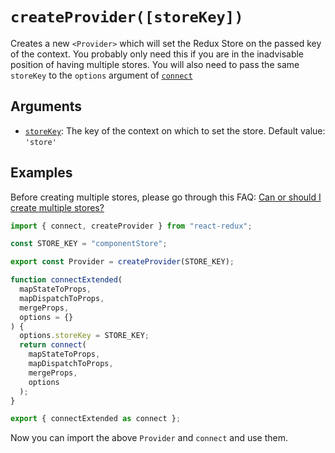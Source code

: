 <a id="createProvider"></a>

# `createProvider([storeKey])`

Creates a new `<Provider>` which will set the Redux Store on the passed key of the context. You probably only need this if you are in the inadvisable position of having multiple stores. You will also need to pass the same `storeKey` to the `options` argument of [`connect`](#connectmapstatetoprops-mapdispatchtoprops-mergeprops-options)

<a id="createProvider-arguments"></a>

## Arguments

- [`storeKey`](*String*): The key of the context on which to set the store. Default value: `'store'`

## Examples

Before creating multiple stores, please go through this FAQ: [Can or should I create multiple stores?](http://redux.js.org/docs/faq/StoreSetup.html#can-or-should-i-create-multiple-stores-can-i-import-my-store-directly-and-use-it-in-components-myself)

```js
import { connect, createProvider } from "react-redux";

const STORE_KEY = "componentStore";

export const Provider = createProvider(STORE_KEY);

function connectExtended(
  mapStateToProps,
  mapDispatchToProps,
  mergeProps,
  options = {}
) {
  options.storeKey = STORE_KEY;
  return connect(
    mapStateToProps,
    mapDispatchToProps,
    mergeProps,
    options
  );
}

export { connectExtended as connect };
```

Now you can import the above `Provider` and `connect` and use them.
